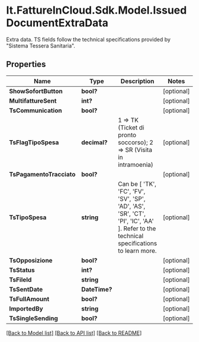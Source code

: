 # It.FattureInCloud.Sdk.Model.IssuedDocumentExtraData
Extra data. TS fields follow the technical specifications provided by \"Sistema Tessera Sanitaria\".

## Properties

Name | Type | Description | Notes
------------ | ------------- | ------------- | -------------
**ShowSofortButton** | **bool?** |  | [optional] 
**MultifattureSent** | **int?** |  | [optional] 
**TsCommunication** | **bool?** |  | [optional] 
**TsFlagTipoSpesa** | **decimal?** | 1 &#x3D;&gt; TK (Ticket di pronto soccorso); 2 &#x3D;&gt; SR (Visita in intramoenia) | [optional] 
**TsPagamentoTracciato** | **bool?** |  | [optional] 
**TsTipoSpesa** | **string** | Can be [ &#39;TK&#39;, &#39;FC&#39;, &#39;FV&#39;, &#39;SV&#39;, &#39;SP&#39;, &#39;AD&#39;, &#39;AS&#39;, &#39;SR&#39;, &#39;CT&#39;, &#39;PI&#39;, &#39;IC&#39;, &#39;AA&#39; ]. Refer to the technical specifications to learn more. | [optional] 
**TsOpposizione** | **bool?** |  | [optional] 
**TsStatus** | **int?** |  | [optional] 
**TsFileId** | **string** |  | [optional] 
**TsSentDate** | **DateTime?** |  | [optional] 
**TsFullAmount** | **bool?** |  | [optional] 
**ImportedBy** | **string** |  | [optional] 
**TsSingleSending** | **bool?** |  | [optional] 

[[Back to Model list]](../README.md#documentation-for-models) [[Back to API list]](../README.md#documentation-for-api-endpoints) [[Back to README]](../README.md)

